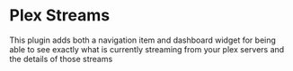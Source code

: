 # Plex Streams

This plugin adds both a navigation item and dashboard widget for being able to see exactly what is currently streaming from your plex servers and the details of those streams
